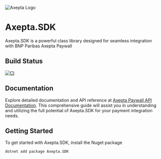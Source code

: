 ![Axepta Logo](https://i.imgur.com/VfPK1XJ.png)

# Axepta.SDK

Axepta.SDK is a powerful class library designed for seamless integration with BNP Paribas Axepta Paywall

## Build Status
[![CI](https://github.com/illunix/Axepta.SDK/actions/workflows/dotnet.yml/badge.svg?branch=main)](https://github.com/illunix/Axepta.SDK/actions/workflows/dotnet.yml)

## Documentation
Explore detailed documentation and API reference at [Axepta Paywall API Documentation](https://axeptapaywall.docs.apiary.io/). This comprehensive guide will assist you in understanding and utilizing the full potential of Axepta.SDK for your payment integration needs.

## Getting Started
To get started with Axepta.SDK, install the Nuget package
   ```bash
   dotnet add package Axepta.SDK
   ```
